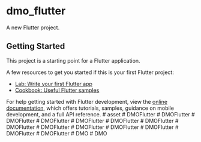# dmo_flutter

A new Flutter project.

## Getting Started

This project is a starting point for a Flutter application.

A few resources to get you started if this is your first Flutter project:

- [Lab: Write your first Flutter app](https://docs.flutter.dev/get-started/codelab)
- [Cookbook: Useful Flutter samples](https://docs.flutter.dev/cookbook)

For help getting started with Flutter development, view the
[online documentation](https://docs.flutter.dev/), which offers tutorials,
samples, guidance on mobile development, and a full API reference.
#   a s s e t  
 #   D M O F l u t t e r  
 #   D M O F l u t t e r  
 #   D M O F l u t t e r  
 #   D M O F l u t t e r  
 #   D M O F l u t t e r  
 #   D M O F l u t t e r  
 #   D M O F l u t t e r  
 #   D M O F l u t t e r  
 #   D M O F l u t t e r  
 #   D M O F l u t t e r  
 #   D M O F l u t t e r  
 #   D M O F l u t t e r  
 #   D M O F l u t t e r  
 #   D M O F l u t t e r  
 #   D M O  
 #   D M O  
 
